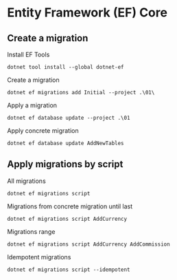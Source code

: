 # Entity Framework (EF) Core
## Create a migration

Install EF Tools
```batch
dotnet tool install --global dotnet-ef
```

Create a migration
```batch
dotnet ef migrations add Initial --project .\01\
```

Apply a migration
```batch
dotnet ef database update --project .\01
```

Apply concrete migration
```batch
dotnet ef database update AddNewTables
```

## Apply migrations by script

All migrations
```batch
dotnet ef migrations script
```

Migrations from concrete migration until last
```batch
dotnet ef migrations script AddCurrency
```

Migrations range
```batch
dotnet ef migrations script AddCurrency AddCommission
```

Idempotent migrations
```batch
dotnet ef migrations script --idempotent
```